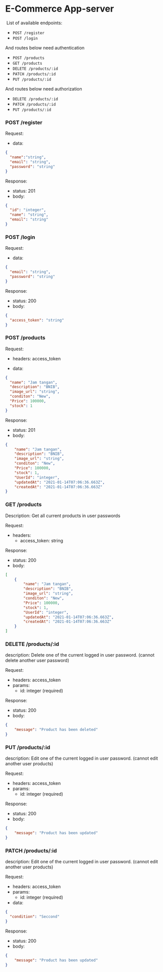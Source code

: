 # E-Commerce App-server

​
List of available endpoints:
​
- `POST /register`
- `POST /login`

And routes below need authentication
- `POST /products`
- `GET /products`
- `DELETE /products/:id`
- `PATCH /products/:id`
- `PUT /products/:id`

And routes below need authorization
- `DELETE /products/:id`
- `PATCH /products/:id`
- `PUT /products/:id`


### POST /register

Request:

- data:

```json
{
  "name":"string",
  "email": "string",
  "password": "string"
}
```

Response:

- status: 201
- body:
  ​

```json
{
  "id": "integer",
  "name": "string",
  "email": "string"
}
```

### POST /login

Request:

- data:

```json
{
  "email": "string",
  "password": "string"
}
```

Response:

- status: 200
- body:
  ​

```json
{
  "access_token": "string"
}
```

### POST /products
Request:

- headers: access_token

- data:

```json
{
  "name": "Jam tangan",
  "description": "BNIB",
  "image_url": "string",
  "conditon": "New",
  "Price": 100000,
  "stock": 1
}
```

​Response:

- status: 201
- body:
  ​

```json
{
    "name": "Jam tangan",
    "description": "BNIB",
    "image_url": "string",
    "conditon": "New",
    "Price": 100000,
    "stock": 1,
    "UserId": "integer",
    "updatedAt": "2021-01-14T07:06:36.663Z",
    "createdAt": "2021-01-14T07:06:36.663Z"
}
```

### GET /products

Description: Get all current products in user passwords

Request:

- headers:
  - access_token: string

Response:

- status: 200
- body:
  ​

```json
[
    {
        "name": "Jam tangan",
        "description": "BNIB",
        "image_url": "string",
        "conditon": "New",
        "Price": 100000,
        "stock": 1,
        "UserId": "integer",
        "updatedAt": "2021-01-14T07:06:36.663Z",
        "createdAt": "2021-01-14T07:06:36.663Z"
    }
]
```

### DELETE /products/:id

description: 
  Delete one of the current logged in user password. (cannot delete another user password)

Request:

- headers: access_token
- params: 
  - id: integer (required)

Response:

- status: 200
- body:

```json
{
    "message": "Product has been deleted"
}
```

### PUT /products/:id

description: 
  Edit one of the current logged in user password. (cannot edit another user products)

Request:

- headers: access_token
- params: 
  - id: integer (required)

Response:

- status: 200
- body:

```json
{
    "message": "Product has been updated"
}
```

### PATCH /products/:id

description: 
  Edit one of the current logged in user password. (cannot edit another user products)

Request:

- headers: access_token
- params: 
  - id: integer (required)
- data:

```json
{
  "condition": "Seccond"
}
```

Response:

- status: 200
- body:

```json
{
    "message": "Product has been updated"
}
```
